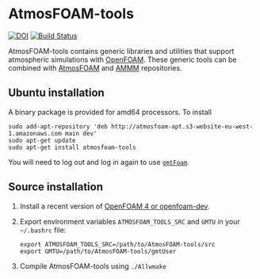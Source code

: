 # AtmosFOAM-tools
[![DOI](https://zenodo.org/badge/64257768.svg)](https://zenodo.org/badge/latestdoi/64257768)
[![Build Status](https://travis-ci.org/AtmosFOAM/AtmosFOAM-tools.svg?branch=master)](https://travis-ci.org/AtmosFOAM/AtmosFOAM-tools)

AtmosFOAM-tools contains generic libraries and utilities that support atmospheric simulations with [OpenFOAM](https://openfoam.org/).  These generic tools can be combined with [AtmosFOAM](https://github.com/AtmosFOAM/AtmosFOAM) and [AMMM](https://github.com/AtmosFOAM/AMMM) repositories.

## Ubuntu installation

A binary package is provided for amd64 processors.  To install

    sudo add-apt-repository 'deb http://atmosfoam-apt.s3-website-eu-west-1.amazonaws.com main dev'
    sudo apt-get update
    sudo apt-get install atmosfoam-tools

You will need to log out and log in again to use [`gmtFoam`](https://github.com/AtmosFOAM/AtmosFOAM/wiki/gmtFoam).

## Source installation
1. Install a recent version of [OpenFOAM 4 or openfoam-dev](http://www.openfoam.org/download/).
2. Export environment variables `ATMOSFOAM_TOOLS_SRC` and `GMTU` in your `~/.bashrc` file:

       export ATMOSFOAM_TOOLS_SRC=/path/to/AtmosFOAM-tools/src
       export GMTU=/path/to/AtmosFOAM-tools/gmtUser
      
3. Compile AtmosFOAM-tools using `./Allwmake`

